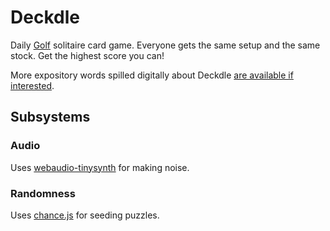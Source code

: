 # Deckdle

Daily [Golf](https://en.wikipedia.org/wiki/Golf_(patience)) solitaire card game. Everyone gets the same setup and the same stock. Get the highest score you can!

More expository words spilled digitally about Deckdle [are available if interested](https://michaelchadwick.info/blog/2024/09/11/deckdle-is-live/).

## Subsystems

### Audio

Uses [webaudio-tinysynth](https://github.com/g200kg/webaudio-tinysynth) for making noise.

### Randomness

Uses [chance.js](https://github.com/chancejs/chancejs) for seeding puzzles.
